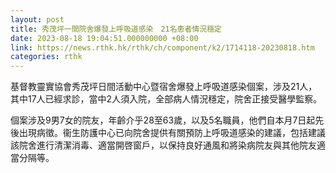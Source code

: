 ```yaml
---
layout: post
title: 秀茂坪一間院舍爆發上呼吸道感染　21名患者情況穩定
date: 2023-08-18 19:04:51.000000000 +08:00
link: https://news.rthk.hk/rthk/ch/component/k2/1714118-20230818.htm
categories: rthk
---
```


基督教靈實協會秀茂坪日間活動中心暨宿舍爆發上呼吸道感染個案，涉及21人，其中17人已經求診，當中2人須入院，全部病人情況穩定，院舍正接受醫學監察。

個案涉及9男7女的院友，年齡介乎28至63歲，以及5名職員，他們自本月7日起先後出現病徵。衞生防護中心已向院舍提供有關預防上呼吸道感染的建議，包括建議該院舍進行清潔消毒、適當開啓窗戶，以保持良好通風和將染病院友與其他院友適當分隔等。
